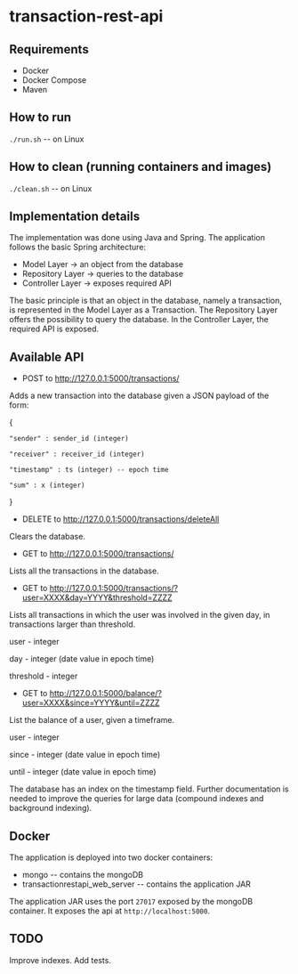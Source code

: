 # transaction-rest-api

Requirements
------------
- Docker
- Docker Compose
- Maven


How to run
----------

```./run.sh``` -- on Linux

How to clean (running containers and images)
--------------------------------------------

```./clean.sh``` -- on Linux

Implementation details
----------------------

The implementation was done using Java and Spring.
The application follows the basic Spring architecture:
- Model Layer -> an object from the database
- Repository Layer -> queries to the database
- Controller Layer -> exposes required API

The basic principle is that an object in the database, namely a transaction,
is represented in the Model Layer as a Transaction.
The Repository Layer offers the possibility to query the database.
In the Controller Layer, the required API is exposed.

Available API
-------------

- POST to http://127.0.0.1:5000/transactions/

Adds a new transaction into the database given a JSON payload of the form:

{

	"sender" : sender_id (integer)

	"receiver" : receiver_id (integer)

	"timestamp" : ts (integer) -- epoch time

	"sum" : x (integer)

}

- DELETE to http://127.0.0.1:5000/transactions/deleteAll

Clears the database.

- GET to http://127.0.0.1:5000/transactions/

Lists all the transactions in the database.

- GET to http://127.0.0.1:5000/transactions/?user=XXXX&day=YYYY&threshold=ZZZZ

Lists all transactions in which the user was involved in the given day, in
transactions larger than threshold.

user 		- integer

day 		- integer (date value in epoch time)

threshold 	- integer


- GET to http://127.0.0.1:5000/balance/?user=XXXX&since=YYYY&until=ZZZZ

List the balance of a user, given a timeframe.

user 		- integer

since 		- integer (date value in epoch time)

until 		- integer (date value in epoch time)


The database has an index on the timestamp field. Further documentation is needed
to improve the queries for large data (compound indexes and background indexing).

Docker
------
The application is deployed into two docker containers:
- mongo -- contains the mongoDB
- transactionrestapi_web_server -- contains the application JAR

The application JAR uses the port ``27017`` exposed by the mongoDB container. It 
exposes the api at ``http://localhost:5000``.


TODO
----

Improve indexes. 
Add tests.
